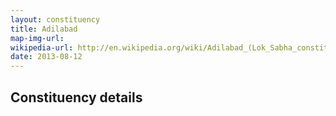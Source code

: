 ```yaml
---
layout: constituency
title: Adilabad
map-img-url:
wikipedia-url: http://en.wikipedia.org/wiki/Adilabad_(Lok_Sabha_constituency)
date: 2013-08-12
---
```

## Constituency details
